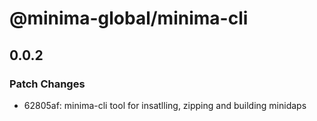# @minima-global/minima-cli

## 0.0.2

### Patch Changes

- 62805af: minima-cli tool for insatlling, zipping and building minidaps
